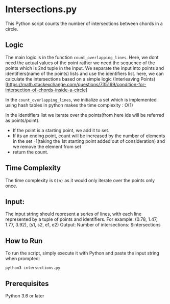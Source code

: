 # Intersections.py
This Python script counts the number of intersections between chords in a circle.

## Logic
The main logic is in the function `count_overlapping_lines`.
Here, we dont need the actual values of the point rather we need the sequence of the points which is 2nd tuple in the input. We separate the input into points and identifiers(name of the points) lists and use the identifiers list.
here, we can calculate the intersections based on a simple logic (Interleaving Points)[https://math.stackexchange.com/questions/735169/condition-for-intersection-of-chords-inside-a-circle]

In the `count_overlapping_lines`, we initialize a set which is implemented using hash tables in python makes the time complexity : O(1)

In the identifiers list we iterate over the points(from here ids will be referred as points/point). 
- If the point is a starting point, we add it to set.
- If its an ending point, count will be increased by the number of elements in the set -1(taking the 1st starting point added out of consideration) and we remove the element from set
- return the count.

## Time Complexity
The time complexity is `O(n)` as it would only iterate over the points only once.

## Input:
The input string should represent a series of lines, with each line represented by a tuple of points and identifiers. 
For example: (0.78, 1.47, 1.77, 3.92), (s1, s2, e1, e2)
Output:
Number of intersections: $intersections

## How to Run
To run the script, simply execute it with Python and paste the input string when prompted:

```python3 intersections.py```

## Prerequisites
Python 3.6 or later